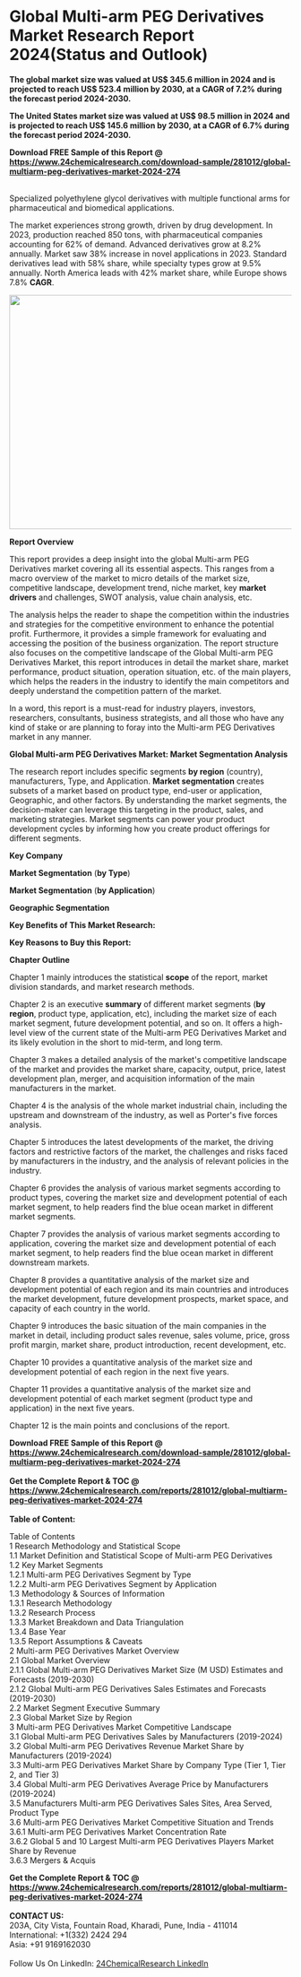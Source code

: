 <h1>Global Multi-arm PEG Derivatives Market Research Report 2024(Status and Outlook)</h1><p><strong>The global market size was valued at US$ 345.6 million in 2024 and is projected to reach US$ 523.4 million by 2030, at a CAGR of 7.2% during the forecast period 2024-2030.</strong></p><p>
</p><p><strong>The United States market size was valued at US$ 98.5 million in 2024 and is projected to reach US$ 145.6 million by 2030, at a CAGR of 6.7% during the forecast period 2024-2030.</strong></p><div><b>Download FREE Sample of this Report @ 
            <a href="https://www.24chemicalresearch.com/download-sample/281012/global-multiarm-peg-derivatives-market-2024-274">
            https://www.24chemicalresearch.com/download-sample/281012/global-multiarm-peg-derivatives-market-2024-274</a></b></div><br><p>
</p><p>Specialized polyethylene glycol derivatives with multiple functional arms for pharmaceutical and biomedical applications.</p><p>
</p><p>The market experiences strong growth, driven by drug development. In 2023, production reached 850 tons, with pharmaceutical companies accounting for 62% of demand. Advanced derivatives grow at 8.2% annually. Market saw 38% increase in novel applications in 2023. Standard derivatives lead with 58% share, while specialty types grow at 9.5% annually. North America leads with 42% market share, while Europe shows 7.8% <strong>CAGR</strong>.</p><p>
</p><p><img alt="" src="https://24chemicalresearch.com/assets/report-images/GlobalMultiarmPEGDerivativesMarket.png" style="height:418px; width:731px"></p><p>
</p><p><strong>Report Overview</strong></p><p>
</p><p></p><p>
</p><p>This report provides a deep insight into the global Multi-arm PEG Derivatives market covering all its essential aspects. This ranges from a macro overview of the market to micro details of the market size, competitive landscape, development trend, niche market, key <strong>market drivers</strong> and challenges, SWOT analysis, value chain analysis, etc.</p><p>
</p><p>The analysis helps the reader to shape the competition within the industries and strategies for the competitive environment to enhance the potential profit. Furthermore, it provides a simple framework for evaluating and accessing the position of the business organization. The report structure also focuses on the competitive landscape of the Global Multi-arm PEG Derivatives Market, this report introduces in detail the market share, market performance, product situation, operation situation, etc. of the main players, which helps the readers in the industry to identify the main competitors and deeply understand the competition pattern of the market.</p><p>
</p><p>In a word, this report is a must-read for industry players, investors, researchers, consultants, business strategists, and all those who have any kind of stake or are planning to foray into the Multi-arm PEG Derivatives market in any manner.</p><p>
</p><p><strong>Global Multi-arm PEG Derivatives Market: Market Segmentation Analysis</strong></p><p>
</p><p>The research report includes specific segments <strong>by region</strong> (country), manufacturers, Type, and Application. <strong>Market segmentation</strong> creates subsets of a market based on product type, end-user or application, Geographic, and other factors. By understanding the market segments, the decision-maker can leverage this targeting in the product, sales, and marketing strategies. Market segments can power your product development cycles by informing how you create product offerings for different segments.</p><p>
</p><p><strong>Key Company</strong></p><p>
</p><p>
</p><p><strong>Market Segmentation</strong> (<strong>by Type</strong>)</p><p>
</p><p>
</p><p><strong>Market Segmentation</strong> (<strong>by Application</strong>)</p><p>
</p><p>
</p><p><strong>Geographic Segmentation</strong></p><p>
</p><p>
</p><p><strong>Key Benefits of This Market Research:</strong></p><p>
</p><p>
</p><p><strong>Key Reasons to Buy this Report:</strong></p><p>
</p><p>
</p><p><strong>Chapter Outline</strong></p><p>
</p><p>Chapter 1 mainly introduces the statistical <strong>scope</strong> of the report, market division standards, and market research methods.</p><p>
</p><p>Chapter 2 is an executive <strong>summary</strong> of different market segments (<strong>by region</strong>, product type, application, etc), including the market size of each market segment, future development potential, and so on. It offers a high-level view of the current state of the Multi-arm PEG Derivatives Market and its likely evolution in the short to mid-term, and long term.</p><p>
</p><p>Chapter 3 makes a detailed analysis of the market's competitive landscape of the market and provides the market share, capacity, output, price, latest development plan, merger, and acquisition information of the main manufacturers in the market.</p><p>
</p><p>Chapter 4 is the analysis of the whole market industrial chain, including the upstream and downstream of the industry, as well as Porter's five forces analysis.</p><p>
</p><p>Chapter 5 introduces the latest developments of the market, the driving factors and restrictive factors of the market, the challenges and risks faced by manufacturers in the industry, and the analysis of relevant policies in the industry.</p><p>
</p><p>Chapter 6 provides the analysis of various market segments according to product types, covering the market size and development potential of each market segment, to help readers find the blue ocean market in different market segments.</p><p>
</p><p>Chapter 7 provides the analysis of various market segments according to application, covering the market size and development potential of each market segment, to help readers find the blue ocean market in different downstream markets.</p><p>
</p><p>Chapter 8 provides a quantitative analysis of the market size and development potential of each region and its main countries and introduces the market development, future development prospects, market space, and capacity of each country in the world.</p><p>
</p><p>Chapter 9 introduces the basic situation of the main companies in the market in detail, including product sales revenue, sales volume, price, gross profit margin, market share, product introduction, recent development, etc.</p><p>
</p><p>Chapter 10 provides a quantitative analysis of the market size and development potential of each region in the next five years.</p><p>
</p><p>Chapter 11 provides a quantitative analysis of the market size and development potential of each market segment (product type and application) in the next five years.</p><p>
</p><p>Chapter 12 is the main points and conclusions of the report.</p><div><b>Download FREE Sample of this Report @ 
            <a href="https://www.24chemicalresearch.com/download-sample/281012/global-multiarm-peg-derivatives-market-2024-274">
            https://www.24chemicalresearch.com/download-sample/281012/global-multiarm-peg-derivatives-market-2024-274</a></b></div><br><div><b>Get the Complete Report & TOC @ 
            <a href="https://www.24chemicalresearch.com/reports/281012/global-multiarm-peg-derivatives-market-2024-274">
            https://www.24chemicalresearch.com/reports/281012/global-multiarm-peg-derivatives-market-2024-274</a></b></div><br>
            <b>Table of Content:</b><p>Table of Contents<br />
 1 Research Methodology and Statistical Scope<br />
 1.1 Market Definition and Statistical Scope of Multi-arm PEG Derivatives<br />
 1.2 Key Market Segments<br />
 1.2.1 Multi-arm PEG Derivatives Segment by Type<br />
 1.2.2 Multi-arm PEG Derivatives Segment by Application<br />
 1.3 Methodology & Sources of Information<br />
 1.3.1 Research Methodology<br />
 1.3.2 Research Process<br />
 1.3.3 Market Breakdown and Data Triangulation<br />
 1.3.4 Base Year<br />
 1.3.5 Report Assumptions & Caveats<br />
 2 Multi-arm PEG Derivatives Market Overview<br />
 2.1 Global Market Overview<br />
 2.1.1 Global Multi-arm PEG Derivatives Market Size (M USD) Estimates and Forecasts (2019-2030)<br />
 2.1.2 Global Multi-arm PEG Derivatives Sales Estimates and Forecasts (2019-2030)<br />
 2.2 Market Segment Executive Summary<br />
 2.3 Global Market Size by Region<br />
 3 Multi-arm PEG Derivatives Market Competitive Landscape<br />
 3.1 Global Multi-arm PEG Derivatives Sales by Manufacturers (2019-2024)<br />
 3.2 Global Multi-arm PEG Derivatives Revenue Market Share by Manufacturers (2019-2024)<br />
 3.3 Multi-arm PEG Derivatives Market Share by Company Type (Tier 1, Tier 2, and Tier 3)<br />
 3.4 Global Multi-arm PEG Derivatives Average Price by Manufacturers (2019-2024)<br />
 3.5 Manufacturers Multi-arm PEG Derivatives Sales Sites, Area Served, Product Type<br />
 3.6 Multi-arm PEG Derivatives Market Competitive Situation and Trends<br />
 3.6.1 Multi-arm PEG Derivatives Market Concentration Rate<br />
 3.6.2 Global 5 and 10 Largest Multi-arm PEG Derivatives Players Market Share by Revenue<br />
 3.6.3 Mergers & Acquis</p><div><b>Get the Complete Report & TOC @ 
            <a href="https://www.24chemicalresearch.com/reports/281012/global-multiarm-peg-derivatives-market-2024-274">
            https://www.24chemicalresearch.com/reports/281012/global-multiarm-peg-derivatives-market-2024-274</a></b></div><br><b>CONTACT US:</b><br>
            203A, City Vista, Fountain Road, Kharadi, Pune, India - 411014<br>
            International: +1(332) 2424 294<br>
            Asia: +91 9169162030 <br><br>
            Follow Us On LinkedIn: <a href="https://www.linkedin.com/company/24chemicalresearch/">24ChemicalResearch LinkedIn</a>